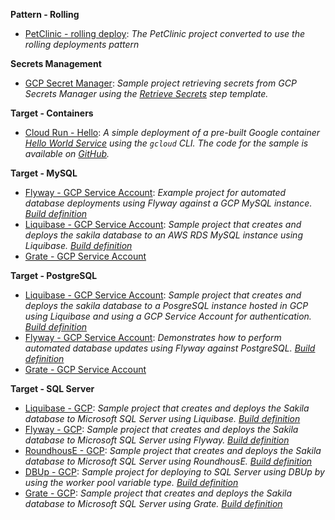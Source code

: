 **Pattern - Rolling**

- <a href="https://samples.octopus.app/app#/Spaces-45/projects/Projects-384/deployments/process" target="_blank">PetClinic - rolling deploy</a>: <i>The PetClinic project converted to use the rolling deployments pattern</i>
    
**Secrets Management**

- <a href="https://samples.octopus.app/app#/Spaces-822/projects/Projects-1703/deployments/process" target="_blank">GCP Secret Manager</a>: <i>Sample project retrieving secrets from GCP Secrets Manager using the [Retrieve Secrets](https://library.yamldoc.liuyan.wang/step-templates/9f5a9e3c-76b1-462f-972a-ae91d5deaa05/actiontemplate-gcp-secret-manager-retrieve-secrets) step template.</i>
    
**Target - Containers**

- <a href="https://samples.octopus.app/app#/Spaces-103/projects/Projects-1761/deployments/process" target="_blank">Cloud Run - Hello</a>: <i>A simple deployment of a pre-built Google container [Hello World Service](https://cloud.google.com/run/docs/samples/cloudrun-helloworld-service) using the `gcloud` CLI. The code for the sample is available on [GitHub](https://github.com/GoogleCloudPlatform/cloud-run-hello/).</i>
    
**Target - MySQL**

- <a href="https://samples.octopus.app/app#/Spaces-242/projects/Projects-2001/deployments/process" target="_blank">Flyway - GCP Service Account</a>: <i>Example project for automated database deployments using Flyway against a GCP MySQL instance. [Build definition](https://teamcity.octopussamples.com/buildConfiguration/Sakila_BuildFlyway)</i>
- <a href="https://samples.octopus.app/app#/Spaces-242/projects/Projects-2002/deployments/process" target="_blank">Liquibase - GCP Service Account</a>: <i>Sample project that creates and deploys the sakila database to an AWS RDS MySQL instance using Liquibase. [Build definition](https://teamcity.octopussamples.com/buildConfiguration/Sakila_BuildLiquibase)</i>
- <a href="https://samples.octopus.app/app#/Spaces-242/projects/Projects-2142/deployments/process" target="_blank">Grate - GCP Service Account</a>
    
**Target - PostgreSQL**

- <a href="https://samples.octopus.app/app#/Spaces-243/projects/Projects-1941/deployments/process" target="_blank">Liquibase - GCP Service Account</a>: <i>Sample project that creates and deploys the sakila database to a PosgreSQL instance hosted in GCP using Liquibase and using a GCP Service Account for authentication. [Build definition](https://teamcity.octopussamples.com/buildConfiguration/Sakila_BuildLiquibase)</i>
- <a href="https://samples.octopus.app/app#/Spaces-243/projects/Projects-1981/deployments/process" target="_blank">Flyway - GCP Service Account</a>: <i>Demonstrates how to perform automated database updates using Flyway against PostgreSQL. [Build definition](https://teamcity.octopussamples.com/buildConfiguration/Sakila_BuildFlyway)</i>
- <a href="https://samples.octopus.app/app#/Spaces-243/projects/Projects-2145/deployments/process" target="_blank">Grate - GCP Service Account</a>
    
**Target - SQL Server**

- <a href="https://samples.octopus.app/app#/Spaces-106/projects/Projects-1942/deployments/process" target="_blank">Liquibase - GCP</a>: <i>Sample project that creates and deploys the Sakila database to Microsoft SQL Server using Liquibase. [Build definition](https://teamcity.octopussamples.com/buildConfiguration/Sakila_BuildLiquibase)</i>
- <a href="https://samples.octopus.app/app#/Spaces-106/projects/Projects-1944/deployments/process" target="_blank">Flyway - GCP</a>: <i>Sample project that creates and deploys the Sakila database to Microsoft SQL Server using Flyway. [Build definition](https://teamcity.octopussamples.com/buildConfiguration/Sakila_BuildFlyway)</i>
- <a href="https://samples.octopus.app/app#/Spaces-106/projects/Projects-1945/deployments/process" target="_blank">RoundhousE - GCP</a>: <i>Sample project that creates and deploys the Sakila database to Microsoft SQL Server using RoundhousE. [Build definition](https://teamcity.octopussamples.com/buildConfiguration/Sakila_BuildRoundhouse)</i>
- <a href="https://samples.octopus.app/app#/Spaces-106/projects/Projects-1961/deployments/process" target="_blank">DBUp - GCP</a>: <i>Sample project for deploying to SQL Server using DBUp by using the worker pool variable type. [Build definition](https://teamcity.octopussamples.com/buildConfiguration/Sakila_BuildDBUp)</i>
- <a href="https://samples.octopus.app/app#/Spaces-106/projects/Projects-2149/deployments/process" target="_blank">Grate - GCP</a>: <i>Sample project that creates and deploys the Sakila database to Microsoft SQL Server using Grate. [Build definition](https://teamcity.octopussamples.com/buildConfiguration/Sakila_Grate)</i>
